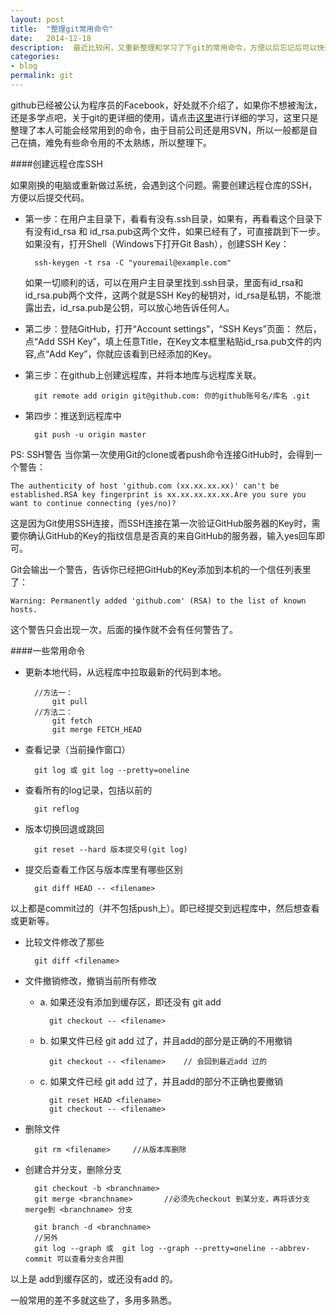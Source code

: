 ```yaml
---
layout: post
title:  "整理git常用命令"
date:   2014-12-18
description:  最近比较闲，又重新整理和学习了下git的常用命令，方便以后忘记后可以快速回想起来
categories:
- blog
permalink: git
---
```


github已经被公认为程序员的Facebook，好处就不介绍了，如果你不想被淘汰，还是多学点吧，关于git的更详细的使用，请点击[这里](http://www.liaoxuefeng.com/wiki/0013739516305929606dd18361248578c67b8067c8c017b000)进行详细的学习，这里只是整理了本人可能会经常用到的命令，由于目前公司还是用SVN，所以一般都是自己在搞，难免有些命令用的不太熟练，所以整理下。

####创建远程仓库SSH

如果刚换的电脑或重新做过系统，会遇到这个问题。需要创建远程仓库的SSH，方便以后提交代码。

- 第一步：在用户主目录下，看看有没有.ssh目录，如果有，再看看这个目录下有没有id_rsa 和 id_rsa.pub这两个文件，如果已经有了，可直接跳到下一步。如果没有，打开Shell（Windows下打开Git Bash），创建SSH Key：

        ssh-keygen -t rsa -C "youremail@example.com"

    如果一切顺利的话，可以在用户主目录里找到.ssh目录，里面有id_rsa和id_rsa.pub两个文件，这两个就是SSH Key的秘钥对，id_rsa是私钥，不能泄露出去，id_rsa.pub是公钥，可以放心地告诉任何人。
- 第二步：登陆GitHub，打开“Account settings”，“SSH Keys”页面：
然后，点“Add SSH Key”，填上任意Title，在Key文本框里粘贴id_rsa.pub文件的内容,点“Add Key”，你就应该看到已经添加的Key。

- 第三步：在github上创建远程库，并将本地库与远程库关联。

        git remote add origin git@github.com: 你的github账号名/库名 .git
    
- 第四步：推送到远程库中

        git push -u origin master


PS: SSH警告
当你第一次使用Git的clone或者push命令连接GitHub时，会得到一个警告：

    The authenticity of host 'github.com (xx.xx.xx.xx)' can't be established.RSA key fingerprint is xx.xx.xx.xx.xx.Are you sure you want to continue connecting (yes/no)?

这是因为Git使用SSH连接，而SSH连接在第一次验证GitHub服务器的Key时，需要你确认GitHub的Key的指纹信息是否真的来自GitHub的服务器，输入yes回车即可。

Git会输出一个警告，告诉你已经把GitHub的Key添加到本机的一个信任列表里了：

    Warning: Permanently added 'github.com' (RSA) to the list of known hosts.

这个警告只会出现一次，后面的操作就不会有任何警告了。

####一些常用命令

- 更新本地代码，从远程库中拉取最新的代码到本地。

        //方法一：
            git pull
        //方法二：
            git fetch
            git merge FETCH_HEAD

- 查看记录（当前操作窗口）

        git log 或 git log --pretty=oneline

- 查看所有的log记录，包括以前的

        git reflog
        
- 版本切换回退或跳回

        git reset --hard 版本提交号(git log)

- 提交后查看工作区与版本库里有哪些区别

        git diff HEAD -- <filename>


以上都是commit过的（并不包括push上）。即已经提交到远程库中，然后想查看或更新等。

- 比较文件修改了那些

        git diff <filename>

- 文件撤销修改，撤销当前所有修改

    - a. 如果还没有添加到缓存区，即还没有 git add
        
            git checkout -- <filename>
            
    - b. 如果文件已经 git add 过了，并且add的部分是正确的不用撤销
    
            git checkout -- <filename>    // 会回到最近add 过的

    - c. 如果文件已经 git add 过了，并且add的部分不正确也要撤销

            git reset HEAD <filename>
            git checkout -- <filename>


- 删除文件

        git rm <filename>     //从版本库删除


- 创建合并分支，删除分支

        
        git checkout -b <branchname>
        git merge <branchname>       //必须先checkout 到某分支，再将该分支merge到 <branchname> 分支
        
        git branch -d <branchname>
        //另外
        git log --graph 或  git log --graph --pretty=oneline --abbrev-commit 可以查看分支合并图


以上是 add到缓存区的，或还没有add 的。


一般常用的差不多就这些了，多用多熟悉。
    